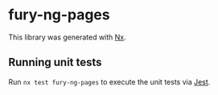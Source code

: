 # fury-ng-pages

This library was generated with [Nx](https://nx.dev).


## Running unit tests

Run `nx test fury-ng-pages` to execute the unit tests via [Jest](https://jestjs.io).


